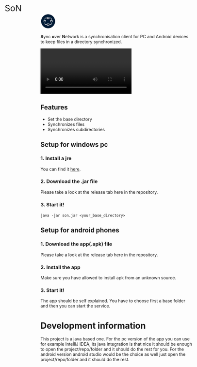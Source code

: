 
<img src="doc/app_icon.webp" alt="Header Image" width="50" style="display: inline;">
<div style="position: absolute; font-size: 2em; display: inline-block; top: 15px; left: 110px">
    SoN
</div>

**S**ync **o**ver **N**etwork is a synchronisation client for PC and Android devices to keep files in a directory synchronized.

<video controls>
    <source src="doc/showcase.mov" type="video/mp4">
    Your browser does not support the video tag.
</video>

## Features
- Set the base directory 
- Synchronizes files
- Synchronizes subdirectories


## Setup for windows pc
### 1. Install a jre
You can find it [here](https://www.java.com/de/download/manual.jsp).
### 2. Download the .jar file
Please take a look at the release tab here in the repository.
### 3. Start it!
`java -jar son.jar <your_base_directory>`


## Setup for android phones
### 1. Download the app(.apk) file
Please take a look at the release tab here in the repository.
### 2. Install the app
Make sure you have allowed to install apk from an unknown source.
### 3. Start it!
The app should be self explained. You have to choose first a base folder and then you can start the service.


# Development information
This project is a java based one.
For the pc version of the app you can use for example IntelliJ IDEA, its java integration is that nice it should be enough to open the project/repo/folder and it should do the rest for you.
For the android version android studio would be the choice as well just open the project/repo/folder and it should do the rest.